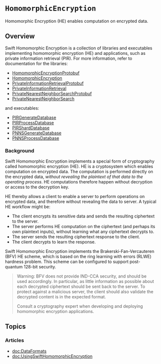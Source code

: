 # ``HomomorphicEncryption``

Homomorphic Encryption (HE) enables computation on encrypted data.

## Overview
Swift Homomorphic Encryption is a collection of libraries and executables implementing homomorphic encryption (HE) and applications, such as private information retrieval (PIR).
For more information, refer to documentation for the libraries:
* [HomomorphicEncryptionProtobuf](https://swiftpackageindex.com/apple/swift-homomorphic-encryption/1.0.3/documentation/homomorphicencryptionprotobuf)
* [HomomorphicEncryption](https://swiftpackageindex.com/apple/swift-homomorphic-encryption/1.0.3/documentation/homomorphicencryption)
* [PrivateInformationRetrievalProtobuf](https://swiftpackageindex.com/apple/swift-homomorphic-encryption/1.0.3/documentation/privateinformationretrievalprotobuf)
* [PrivateInformationRetrieval](https://swiftpackageindex.com/apple/swift-homomorphic-encryption/1.0.3/documentation/privateinformationretrieval)
* [PrivateNearestNeighborSearchProtobuf](https://swiftpackageindex.com/apple/swift-homomorphic-encryption/1.0.3/documentation/privatenearestneighborsearchprotobuf)
* [PrivateNearestNeighborSearch](https://swiftpackageindex.com/apple/swift-homomorphic-encryption/1.0.3/documentation/privatenearestneighborsearch)

and executables:
* [PIRGenerateDatabase](https://swiftpackageindex.com/apple/swift-homomorphic-encryption/1.0.3/documentation/pirgeneratedatabase)
* [PIRProcessDatabase](https://swiftpackageindex.com/apple/swift-homomorphic-encryption/1.0.3/documentation/pirprocessdatabase)
* [PIRShardDatabase](https://swiftpackageindex.com/apple/swift-homomorphic-encryption/1.0.3/documentation/pirsharddatabase)
* [PNNSGenerateDatabase](https://swiftpackageindex.com/apple/swift-homomorphic-encryption/1.0.3/documentation/pnnsgeneratedatabase)
* [PNNSProcessDatabase](https://swiftpackageindex.com/apple/swift-homomorphic-encryption/1.0.3/documentation/pnnsprocessdatabase)

### Background
Swift Homomorphic Encryption implements a special form of cryptography called homomorphic encryption (HE).
HE is a cryptosystem which enables computation on encrypted data.
The computation is performed directly on the encrypted data, *without revealing the plaintext of that data to the operating process*.
HE computations therefore happen without decryption or access to the decryption key.

HE thereby allows a client to enable a server to perform operations on encrypted data, and therefore without revealing the data to server.
A typical HE workflow might be:
* The client encrypts its sensitive data and sends the resulting ciphertext to the server.
* The server performs HE computation on the ciphertext (and perhaps its own plaintext inputs), without learning what any ciphertext decrypts to.
* The server sends the resulting ciphertext response to the client.
* The client decrypts to learn the response.

Swift Homomorphic Encryption implements the Brakerski-Fan-Vercauteren (BFV) HE scheme, which is based on the ring learning with errors (RLWE) hardness problem.
This scheme can be configured to support post-quantum 128-bit security.

> Warning: BFV does not provide IND-CCA security, and should be used accordingly.
> In particular, as little information as possible about each decrypted ciphertext should be sent back to the server. To protect against a malicious server, the client should also validate the decrypted content is in the expected format.
>
> Consult a cryptography expert when developing and deploying homomorphic encryption applications.

## Topics
<!-- Snippets are defined in a different "virtual module", requiring manually linking articles here. -->
### Articles
- <doc:DataFormats>
- <doc:UsingSwiftHomomorphicEncryption>
